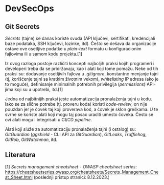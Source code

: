 # DevSecOps
## Git Secrets
<i>Secrets</i> (tajne) se danas koriste svuda (API ključevi, sertifikati, kredencijali baze podataka, SSH ključevi, lozinke, itd). Češto se dešava da organizacije ostave ove osetljive podatke u <i>plain-text</i> formatu u konfiguracionim fajlovima ili u samom kodu projekta.[1]

Iz ovog razloga postoje različiti koncepti najboljih praksi kojih programeri i developeri treba da se pridržavaju, kao i alati koji tome pomažu. Neke od tih praksi su: dodavanje osetljivih fajlova u <i>.gitignore</i>, konstantno menjanje tajni (tj, korišćenje tajni sa kratkim životnim vekom), <i>whitelisting</i> IP adresa (ako je to moguće), definisanje minimalnih potrebnih privilegija (<i>permissions</i>) API-jima koji su u upotrebi, itd.[1]

Jedna od najbitnijih praksi jeste automatizacija pronalaženja tajni u kodu. Iako se za slične potrebe (tj. proveru koda) koristi <i>code-review</i>, on nije pouzdan jer je čovek taj koji proverava kod, a čovek je sklon greškama. U te svrhe se koriste alati koji mogu taj posao uraditi umesto čoveka. Često se ovi alati mogu i integrisati u CI/CD <i>pipeline</i>.

Alati koji služe za automatizaciju pronalaženja tajni (i ostalog) su: <i>GitGuardian</i> (<i>ggshield</i> - CLI API za <i>GitGuardian</i>), <i>GitLeaks</i>, <i>Trufflehog</i>, <i>GitRob</i>, <i>GitWatchman</i>, itd.

## Literatura
[1] <i>Secrets management cheatsheet - OWASP cheatsheet series</i>: https://cheatsheetseries.owasp.org/cheatsheets/Secrets_Management_Cheat_Sheet.html (poslednji pristup stranici: 8.12.2023.)